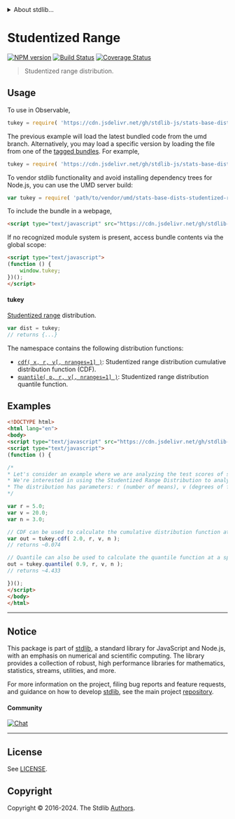 <!--

@license Apache-2.0

Copyright (c) 2022 The Stdlib Authors.

Licensed under the Apache License, Version 2.0 (the "License");
you may not use this file except in compliance with the License.
You may obtain a copy of the License at

   http://www.apache.org/licenses/LICENSE-2.0

Unless required by applicable law or agreed to in writing, software
distributed under the License is distributed on an "AS IS" BASIS,
WITHOUT WARRANTIES OR CONDITIONS OF ANY KIND, either express or implied.
See the License for the specific language governing permissions and
limitations under the License.

-->


<details>
  <summary>
    About stdlib...
  </summary>
  <p>We believe in a future in which the web is a preferred environment for numerical computation. To help realize this future, we've built stdlib. stdlib is a standard library, with an emphasis on numerical and scientific computation, written in JavaScript (and C) for execution in browsers and in Node.js.</p>
  <p>The library is fully decomposable, being architected in such a way that you can swap out and mix and match APIs and functionality to cater to your exact preferences and use cases.</p>
  <p>When you use stdlib, you can be absolutely certain that you are using the most thorough, rigorous, well-written, studied, documented, tested, measured, and high-quality code out there.</p>
  <p>To join us in bringing numerical computing to the web, get started by checking us out on <a href="https://github.com/stdlib-js/stdlib">GitHub</a>, and please consider <a href="https://opencollective.com/stdlib">financially supporting stdlib</a>. We greatly appreciate your continued support!</p>
</details>

# Studentized Range

[![NPM version][npm-image]][npm-url] [![Build Status][test-image]][test-url] [![Coverage Status][coverage-image]][coverage-url] <!-- [![dependencies][dependencies-image]][dependencies-url] -->

> Studentized range distribution.



<section class="usage">

## Usage

To use in Observable,

```javascript
tukey = require( 'https://cdn.jsdelivr.net/gh/stdlib-js/stats-base-dists-studentized-range@umd/browser.js' )
```
The previous example will load the latest bundled code from the umd branch. Alternatively, you may load a specific version by loading the file from one of the [tagged bundles](https://github.com/stdlib-js/stats-base-dists-studentized-range/tags). For example,

```javascript
tukey = require( 'https://cdn.jsdelivr.net/gh/stdlib-js/stats-base-dists-studentized-range@v0.2.1-umd/browser.js' )
```

To vendor stdlib functionality and avoid installing dependency trees for Node.js, you can use the UMD server build:

```javascript
var tukey = require( 'path/to/vendor/umd/stats-base-dists-studentized-range/index.js' )
```

To include the bundle in a webpage,

```html
<script type="text/javascript" src="https://cdn.jsdelivr.net/gh/stdlib-js/stats-base-dists-studentized-range@umd/browser.js"></script>
```

If no recognized module system is present, access bundle contents via the global scope:

```html
<script type="text/javascript">
(function () {
    window.tukey;
})();
</script>
```

#### tukey

[Studentized range][studentized-range] distribution.

```javascript
var dist = tukey;
// returns {...}
```

The namespace contains the following distribution functions:

<!-- <toc pattern="*+(cdf|pdf|mgf|quantile)*"> -->

<div class="namespace-toc">

-   <span class="signature">[`cdf( x, r, v[, nranges=1] )`][@stdlib/stats/base/dists/studentized-range/cdf]</span><span class="delimiter">: </span><span class="description">Studentized range distribution cumulative distribution function (CDF).</span>
-   <span class="signature">[`quantile( p, r, v[, nranges=1] )`][@stdlib/stats/base/dists/studentized-range/quantile]</span><span class="delimiter">: </span><span class="description">Studentized range distribution quantile function.</span>

</div>

<!-- </toc> -->

</section>

<!-- /.usage -->

<section class="examples">

## Examples

<!-- TODO: better examples -->

<!-- eslint no-undef: "error" -->

```html
<!DOCTYPE html>
<html lang="en">
<body>
<script type="text/javascript" src="https://cdn.jsdelivr.net/gh/stdlib-js/stats-base-dists-studentized-range@umd/browser.js"></script>
<script type="text/javascript">
(function () {

/*
* Let's consider an example where we are analyzing the test scores of students in a class.
* We're interested in using the Studentized Range Distribution to analyze the range of scores.
* The distribution has parameters: r (number of means), v (degrees of freedom), and n (number of ranges).
*/

var r = 5.0;
var v = 20.0;
var n = 3.0;

// CDF can be used to calculate the cumulative distribution function at a specific value:
var out = tukey.cdf( 2.0, r, v, n );
// returns ~0.074

// Quantile can also be used to calculate the quantile function at a specific probability:
out = tukey.quantile( 0.9, r, v, n );
// returns ~4.433

})();
</script>
</body>
</html>
```

</section>

<!-- /.examples -->

<!-- Section for related `stdlib` packages. Do not manually edit this section, as it is automatically populated. -->

<section class="related">

</section>

<!-- /.related -->

<!-- Section for all links. Make sure to keep an empty line after the `section` element and another before the `/section` close. -->


<section class="main-repo" >

* * *

## Notice

This package is part of [stdlib][stdlib], a standard library for JavaScript and Node.js, with an emphasis on numerical and scientific computing. The library provides a collection of robust, high performance libraries for mathematics, statistics, streams, utilities, and more.

For more information on the project, filing bug reports and feature requests, and guidance on how to develop [stdlib][stdlib], see the main project [repository][stdlib].

#### Community

[![Chat][chat-image]][chat-url]

---

## License

See [LICENSE][stdlib-license].


## Copyright

Copyright &copy; 2016-2024. The Stdlib [Authors][stdlib-authors].

</section>

<!-- /.stdlib -->

<!-- Section for all links. Make sure to keep an empty line after the `section` element and another before the `/section` close. -->

<section class="links">

[npm-image]: http://img.shields.io/npm/v/@stdlib/stats-base-dists-studentized-range.svg
[npm-url]: https://npmjs.org/package/@stdlib/stats-base-dists-studentized-range

[test-image]: https://github.com/stdlib-js/stats-base-dists-studentized-range/actions/workflows/test.yml/badge.svg?branch=v0.2.1
[test-url]: https://github.com/stdlib-js/stats-base-dists-studentized-range/actions/workflows/test.yml?query=branch:v0.2.1

[coverage-image]: https://img.shields.io/codecov/c/github/stdlib-js/stats-base-dists-studentized-range/main.svg
[coverage-url]: https://codecov.io/github/stdlib-js/stats-base-dists-studentized-range?branch=main

<!--

[dependencies-image]: https://img.shields.io/david/stdlib-js/stats-base-dists-studentized-range.svg
[dependencies-url]: https://david-dm.org/stdlib-js/stats-base-dists-studentized-range/main

-->

[chat-image]: https://img.shields.io/gitter/room/stdlib-js/stdlib.svg
[chat-url]: https://app.gitter.im/#/room/#stdlib-js_stdlib:gitter.im

[stdlib]: https://github.com/stdlib-js/stdlib

[stdlib-authors]: https://github.com/stdlib-js/stdlib/graphs/contributors

[umd]: https://github.com/umdjs/umd
[es-module]: https://developer.mozilla.org/en-US/docs/Web/JavaScript/Guide/Modules

[deno-url]: https://github.com/stdlib-js/stats-base-dists-studentized-range/tree/deno
[deno-readme]: https://github.com/stdlib-js/stats-base-dists-studentized-range/blob/deno/README.md
[umd-url]: https://github.com/stdlib-js/stats-base-dists-studentized-range/tree/umd
[umd-readme]: https://github.com/stdlib-js/stats-base-dists-studentized-range/blob/umd/README.md
[esm-url]: https://github.com/stdlib-js/stats-base-dists-studentized-range/tree/esm
[esm-readme]: https://github.com/stdlib-js/stats-base-dists-studentized-range/blob/esm/README.md
[branches-url]: https://github.com/stdlib-js/stats-base-dists-studentized-range/blob/main/branches.md

[stdlib-license]: https://raw.githubusercontent.com/stdlib-js/stats-base-dists-studentized-range/main/LICENSE

[studentized-range]: https://en.wikipedia.org/wiki/Studentized_range_distribution

<!-- <toc-links> -->

[@stdlib/stats/base/dists/studentized-range/cdf]: https://github.com/stdlib-js/stats-base-dists-studentized-range-cdf/tree/umd

[@stdlib/stats/base/dists/studentized-range/quantile]: https://github.com/stdlib-js/stats-base-dists-studentized-range-quantile/tree/umd

<!-- </toc-links> -->

</section>

<!-- /.links -->
